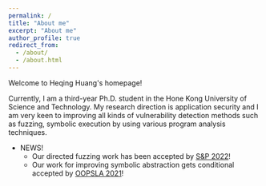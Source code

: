 ```yaml
---
permalink: /
title: "About me"
excerpt: "About me"
author_profile: true
redirect_from: 
  - /about/
  - /about.html
---
```


Welcome to Heqing Huang's homepage!

Currently, I am a third-year Ph.D. student in the Hone Kong University of Science and Technology.
My research direction is application security and I am very keen to improving all kinds of vulnerability detection methods such as fuzzing, symbolic execution by using various program analysis techniques. 


* NEWS!  
  * Our directed fuzzing work has been accepted by [S&P 2022](https://www.ieee-security.org/TC/SP2022/index.html)!
  * Our work for improving symbolic abstraction gets conditional accepted by [OOPSLA 2021](https://2021.splashcon.org/track/splash-2021-oopsla)!
